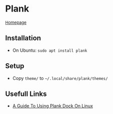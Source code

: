 # Plank

<font size="2">[Homepage](https://launchpad.net/plank)</font>

## Installation

* On Ubuntu: `sudo apt install plank`

## Setup

* Copy `theme/` to `~/.local/share/plank/themes/`

## Usefull Links
* [A Guide To Using Plank Dock On Linux](https://www.linuxuprising.com/2019/12/a-guide-to-using-plank-dock-on-linux.html)
